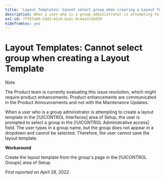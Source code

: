```yaml
---
title: 'Layout Templates: Cannot select group when creating a Layout Template'
description: When a user who is a group administrator is attempting to create a layout template in the [!UICONTROL Interfaces] area of Setup, the user is prompted to select a group in the [!UICONTROL Administrative access] field. The user types in a group name, but the group does not appear in a dropdown and cannot be selected. Therefore, the user cannot save the layout template.
exl-id: 7ff07a66-2dd2-41c6-ba1c-0c4aa7c5bd39
hidefromtoc: yes
---
```

# Layout Templates: Cannot select group when creating a Layout Template

>[!NOTE]
>
>The Product team is currently evaluating this issue resolution, which might require product enhancements. Product enhancements are communicated in the Product Announcements and not with the Maintenance Updates.

When a user who is a group administrator is attempting to create a layout template in the [!UICONTROL Interfaces] area of Setup, the user is prompted to select a group in the [!UICONTROL Administrative access] field. The user types in a group name, but the group does not appear in a dropdown and cannot be selected. Therefore, the user cannot save the layout template.

**Workaround**

Create the layout template from the group's page in the [!UICONTROL Groups] area of Setup.

_First reported on April 28, 2022._

